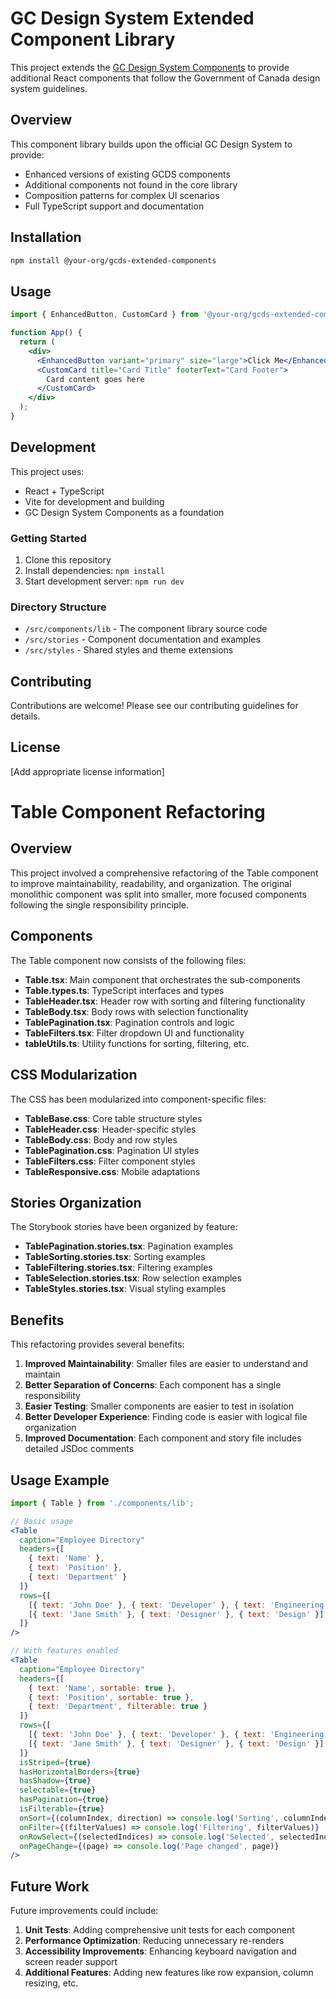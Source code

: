# GC Design System Extended Component Library

This project extends the [GC Design System Components](https://github.com/cds-snc/gcds-components) to provide additional React components that follow the Government of Canada design system guidelines.

## Overview

This component library builds upon the official GC Design System to provide:

- Enhanced versions of existing GCDS components
- Additional components not found in the core library
- Composition patterns for complex UI scenarios
- Full TypeScript support and documentation

## Installation

```bash
npm install @your-org/gcds-extended-components
```

## Usage

```jsx
import { EnhancedButton, CustomCard } from '@your-org/gcds-extended-components';

function App() {
  return (
    <div>
      <EnhancedButton variant="primary" size="large">Click Me</EnhancedButton>
      <CustomCard title="Card Title" footerText="Card Footer">
        Card content goes here
      </CustomCard>
    </div>
  );
}
```

## Development

This project uses:
- React + TypeScript
- Vite for development and building
- GC Design System Components as a foundation

### Getting Started

1. Clone this repository
2. Install dependencies: `npm install`
3. Start development server: `npm run dev`

### Directory Structure

- `/src/components/lib` - The component library source code
- `/src/stories` - Component documentation and examples
- `/src/styles` - Shared styles and theme extensions

## Contributing

Contributions are welcome! Please see our contributing guidelines for details.

## License

[Add appropriate license information]

# Table Component Refactoring

## Overview

This project involved a comprehensive refactoring of the Table component to improve maintainability, readability, and organization. The original monolithic component was split into smaller, more focused components following the single responsibility principle.

## Components

The Table component now consists of the following files:

- **Table.tsx**: Main component that orchestrates the sub-components
- **Table.types.ts**: TypeScript interfaces and types
- **TableHeader.tsx**: Header row with sorting and filtering functionality
- **TableBody.tsx**: Body rows with selection functionality
- **TablePagination.tsx**: Pagination controls and logic
- **TableFilters.tsx**: Filter dropdown UI and functionality
- **tableUtils.ts**: Utility functions for sorting, filtering, etc.

## CSS Modularization

The CSS has been modularized into component-specific files:

- **TableBase.css**: Core table structure styles
- **TableHeader.css**: Header-specific styles
- **TableBody.css**: Body and row styles
- **TablePagination.css**: Pagination UI styles
- **TableFilters.css**: Filter component styles
- **TableResponsive.css**: Mobile adaptations

## Stories Organization

The Storybook stories have been organized by feature:

- **TablePagination.stories.tsx**: Pagination examples
- **TableSorting.stories.tsx**: Sorting examples
- **TableFiltering.stories.tsx**: Filtering examples
- **TableSelection.stories.tsx**: Row selection examples
- **TableStyles.stories.tsx**: Visual styling examples

## Benefits

This refactoring provides several benefits:

1. **Improved Maintainability**: Smaller files are easier to understand and maintain
2. **Better Separation of Concerns**: Each component has a single responsibility
3. **Easier Testing**: Smaller components are easier to test in isolation
4. **Better Developer Experience**: Finding code is easier with logical file organization
5. **Improved Documentation**: Each component and story file includes detailed JSDoc comments

## Usage Example

```jsx
import { Table } from './components/lib';

// Basic usage
<Table
  caption="Employee Directory"
  headers={[
    { text: 'Name' },
    { text: 'Position' },
    { text: 'Department' }
  ]}
  rows={[
    [{ text: 'John Doe' }, { text: 'Developer' }, { text: 'Engineering' }],
    [{ text: 'Jane Smith' }, { text: 'Designer' }, { text: 'Design' }]
  ]}
/>

// With features enabled
<Table
  caption="Employee Directory"
  headers={[
    { text: 'Name', sortable: true },
    { text: 'Position', sortable: true },
    { text: 'Department', filterable: true }
  ]}
  rows={[
    [{ text: 'John Doe' }, { text: 'Developer' }, { text: 'Engineering' }],
    [{ text: 'Jane Smith' }, { text: 'Designer' }, { text: 'Design' }]
  ]}
  isStriped={true}
  hasHorizontalBorders={true}
  hasShadow={true}
  selectable={true}
  hasPagination={true}
  isFilterable={true}
  onSort={(columnIndex, direction) => console.log('Sorting', columnIndex, direction)}
  onFilter={(filterValues) => console.log('Filtering', filterValues)}
  onRowSelect={(selectedIndices) => console.log('Selected', selectedIndices)}
  onPageChange={(page) => console.log('Page changed', page)}
/>
```

## Future Work

Future improvements could include:

1. **Unit Tests**: Adding comprehensive unit tests for each component
2. **Performance Optimization**: Reducing unnecessary re-renders
3. **Accessibility Improvements**: Enhancing keyboard navigation and screen reader support
4. **Additional Features**: Adding new features like row expansion, column resizing, etc.
